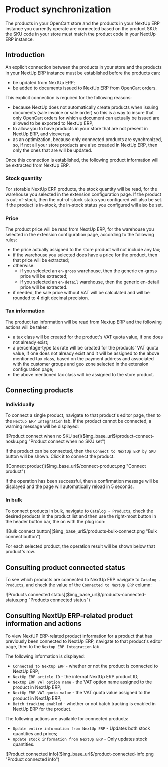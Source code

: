 # Product synchronization

The products in your OpenCart store and the products in your NextUp ERP instance you currently operate are connected based on the product SKU: 
the SKU code in your store must match the product code in your NextUp ERP instance.

## Introduction

An explicit connection between the products in your store and the products in your NextUp ERP instance must be established before the products can:
- be updated from NextUp ERP;
- be added to documents issued to NextUp ERP from OpenCart orders.

This explicit connection is required for the following reasons:
- because NextUp does not automatically create products when issuing documents (sale invoice or sale order) 
so this is a way to insure that only OpenCart orders for which a document can actually be issued 
are allowed to be exported to NextUp ERP;
- to allow you to have products in your store that are not present in NextUp ERP, and viceversa;
- as an optimization, because only connected products are synchronized, 
so, if not all your store products are also creaded in NextUp ERP, 
then only the ones that are will be updated.

Once this connection is established, the following product information will be extracted from NextUp ERP.

### Stock quantity
For storable NextUp ERP products, the stock quantity will be read, for the warehouse you selected in the extension configuration page.
If the product is out-of-stock, then the out-of-stock status you configured will also be set.
if the product is in-stock, the in-stock status you configured will also be set.

### Price
The product price will be read from NextUp ERP, for the warehouse you selected in the extension configuration page, according to the following rules:
- the price actually assigned to the store product will not include any tax;
- if the warehouse you selected does have a price for the product, then that price will be extracted;
- otherwise: 
	- if you selected an `en-gross` warehouse, then the generic en-gross price will be extracted;
	- if you selected an `en-detail` warehouse, then the generic en-detail price will be extracted.
- if needed, the sale price without VAT will be calculated and will be rounded to 4 digit decimal precision.

### Tax information
The product tax information will be read from Nextup ERP and the following actions will be taken:
- a tax class will be created for the product's VAT quota value, 
if one does not already exist;
- a percentage-type tax rate will be created for the products' VAT quota value, 
if one does not already exist and it will be assigned to the above mentioned tax class, based on the payment address 
and associated with the customer groups and geo zone selected in the extension configuration page;
- the above mentioned tax class will be assigned to the store product.

<div class="mp-page-break"></div>

## Connecting products

### Individually

To connect a single product, navigate to that product's editor page, then to the `Nextup ERP Integration` tab.
If the product cannot be connected, a warning message will be displayed:

<div class="mp-page-screenshot" markdown="1">
![Product connect when no SKU set]($img_base_url$/product-connect-nosku.png "Product connect when no SKU set")
</div>

If the product can be connected, then the `Connect to NextUp ERP by SKU` button will be shown. 
Click it to connect the product. 

<div class="mp-page-screenshot" markdown="1">
![Connect product]($img_base_url$/connect-product.png "Connect product")
</div>

If the operation has been successful, then a confirmation message will be displayed 
and the page will automatically reload in 5 seconds.

<div class="mp-page-break"></div>

### In bulk

To connect products in bulk, navigate to `Catalog - Products`, check the desired products in the product list 
and then use the right-most button in the header button bar, the on with the plug icon:

<div class="mp-page-screenshot" markdown="1">
![Bulk connect button]($img_base_url$/products-bulk-connect.png "Bulk connect button")
</div>

For each selected product, the operation result will be shown below that product's row.

<div class="mp-page-break"></div>

## Consulting product connected status

To see which products are connected to NextUp ERP navigate to `Catalog - Products`, and check the value of the `Connected to NextUp ERP` column:

<div class="mp-page-screenshot" markdown="1">
![Products connected status]($img_base_url$/products-connected-status.png "Products connected status")
</div>

<div class="mp-page-break"></div>

## Consulting NextUp ERP-related product information and actions

To view NextUP ERP-related product information for a product that has previously been connected to NextUp ERP, 
navigate to that product's editor page, then to the `Nextup ERP Integration` tab.

The following information is displayed:
- `Connected to NextUp ERP` - whether or not the product is connected to NextUp ERP;
- `NextUp ERP article ID` - the internal NextUp ERP product ID;
- `NextUp ERP VAT option name` - the VAT option name assigned to the product in NextUp ERP;
- `NextUp ERP VAT quota value` - the VAT quota value  assigned to the product in NextUp ERP;
- `Batch tracking enabled` - whether or not batch tracking is enabled in NextUp ERP for the product.

The following actions are available for connected products:
- `Update entire information from NextUp ERP` - Updates both stock quantities and prices;
- `Update stock information from NextUp ERP` - Only updates stock quantities.

<div class="mp-page-screenshot" markdown="1">
![Product connected info]($img_base_url$/product-connected-info.png "Product connected info")
</div>